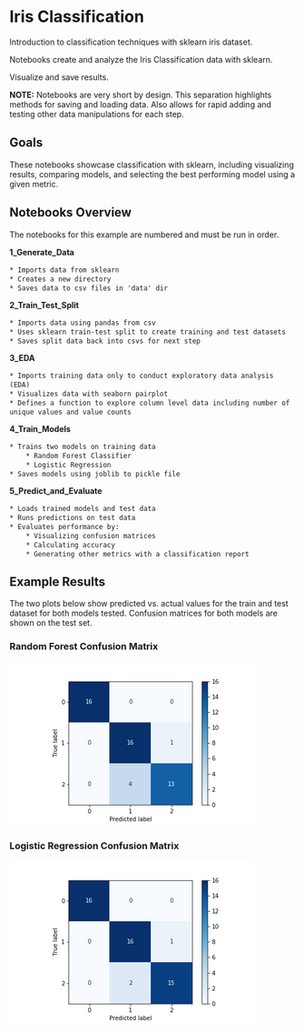# Iris Classification
Introduction to classification techniques with sklearn iris dataset.

Notebooks create and analyze the Iris Classification data with sklearn.

Visualize and save results. 

**NOTE:** Notebooks are very short by design. This separation highlights methods for saving and loading data. Also allows for rapid adding and testing other data manipulations for each step. 

## Goals

These notebooks showcase classification with sklearn, including visualizing results, comparing models, and selecting the best performing model using a given metric.

## Notebooks Overview

The notebooks for this example are numbered and must be run in order. 

**1_Generate_Data**

    * Imports data from sklearn
    * Creates a new directory
    * Saves data to csv files in 'data' dir

**2_Train_Test_Split**

    * Imports data using pandas from csv
    * Uses sklearn train-test split to create training and test datasets
    * Saves split data back into csvs for next step

**3_EDA**

    * Imports training data only to conduct exploratory data analysis (EDA)
    * Visualizes data with seaborn pairplot
    * Defines a function to explore column level data including number of unique values and value counts

**4_Train_Models**

    * Trains two models on training data
        * Random Forest Classifier
        * Logistic Regression
    * Saves models using joblib to pickle file

**5_Predict_and_Evaluate**

    * Loads trained models and test data
    * Runs predictions on test data
    * Evaluates performance by:
        * Visualizing confusion matrices
        * Calculating accuracy
        * Generating other metrics with a classification report

## Example Results

The two plots below show predicted vs. actual values for the train and test dataset for both models tested. Confusion matrices for both models are shown on the test set. 

### Random Forest Confusion Matrix

![Random Forest Confusion Matrix](./images/rf_cm.png)

### Logistic Regression Confusion Matrix

![Logistic Regression Confusion Matrix](./images/lr_cm.png)

